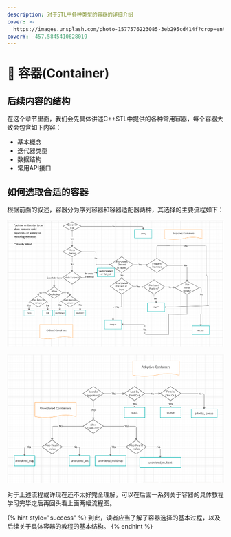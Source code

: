 ```yaml
---
description: 对于STL中各种类型的容器的详细介绍
cover: >-
  https://images.unsplash.com/photo-1577576223085-3eb295cd414f?crop=entropy&cs=srgb&fm=jpg&ixid=MnwxOTcwMjR8MHwxfHNlYXJjaHw3fHxib3dsfGVufDB8fHx8MTY0NDQ5MTI5Mg&ixlib=rb-1.2.1&q=85
coverY: -457.5845410628019
---
```


# 🍜 容器(Container)

## 后续内容的结构

在这个章节里面，我们会先具体讲述C++STL中提供的各种常用容器，每个容器大致会包含如下内容：

* 基本概念
* 迭代器类型
* 数据结构
* 常用API接口

## 如何选取合适的容器

根据前面的叙述，容器分为序列容器和容器适配器两种，其选择的主要流程如下：

![序列容器选择流程图](../.gitbook/assets/序列容器.png)

![容器适配器选择流程图](../.gitbook/assets/容器适配器.png)

对于上述流程或许现在还不太好完全理解，可以在后面一系列关于容器的具体教程学习完毕之后再回头看上面两幅流程图。

{% hint style="success" %}
到此，读者应当了解了容器选择的基本过程，以及后续关于具体容器的教程的基本结构。
{% endhint %}
